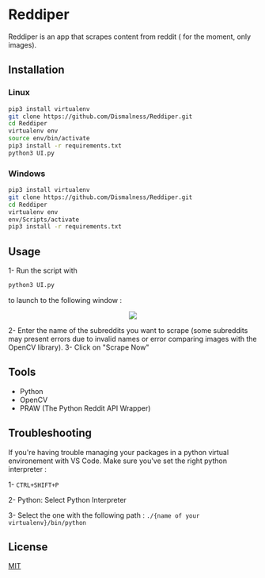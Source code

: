 
# Reddiper

Reddiper is an app that scrapes content from reddit ( for the moment, only images).

## Installation

### Linux

```bash
pip3 install virtualenv
git clone https://github.com/Dismalness/Reddiper.git
cd Reddiper
virtualenv env
source env/bin/activate
pip3 install -r requirements.txt
python3 UI.py
```

### Windows

```bash
pip3 install virtualenv
git clone https://github.com/Dismalness/Reddiper.git
cd Reddiper
virtualenv env
env/Scripts/activate
pip3 install -r requirements.txt
```

## Usage

1- Run the script with 
```python
python3 UI.py
```
to launch to the following window :
<p align="center">
  <img src="https://i.imgur.com/aFNRX5y.png">
</p>

2- Enter the name of the subreddits you want to scrape (some subreddits may present errors due to invalid names or error comparing images with the OpenCV library).
3- Click on "Scrape Now"

## Tools

* Python
* OpenCV
* PRAW (The Python Reddit API Wrapper)



## Troubleshooting

If you're having trouble managing your packages in a python virtual environement with VS Code. Make sure you've set the right python interpreter :

1- ```CTRL+SHIFT+P```

2- Python: Select Python Interpreter

3- Select the one with the following path : ```./{name of your virtualenv}/bin/python```

## License
[MIT](https://choosealicense.com/licenses/mit/)